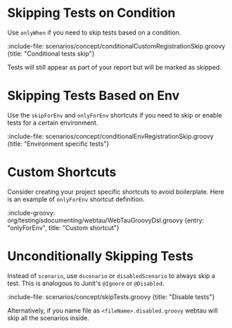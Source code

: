 # Skipping Tests on Condition

Use `onlyWhen` if you need to skip tests based on a condition.

:include-file: scenarios/concept/conditionalCustomRegistrationSkip.groovy {title: "Conditional tests skip"}

Tests will still appear as part of your report but will be marked as skipped.

# Skipping Tests Based on Env

Use the `skipForEnv` and `onlyForEnv` shortcuts if you need to skip or enable tests for a certain environment.

:include-file: scenarios/concept/conditionalEnvRegistrationSkip.groovy {title: "Environment specific tests"}

# Custom Shortcuts

Consider creating your project specific shortcuts to avoid boilerplate. 
Here is an example of `onlyForEnv` shortcut definition.

:include-groovy: org/testingisdocumenting/webtau/WebTauGroovyDsl.groovy {entry: "onlyForEnv", title: "Custom shortcut"}

# Unconditionally Skipping Tests

Instead of `scenario`, use `dscenario` or `disabledScenario` to always skip a test.  This is analogous to 
Junit's `@Ignore` or `@Disabled`.

:include-file: scenarios/concept/skipTests.groovy {title: "Disable tests"}

Alternatively, if you name file as `<fileName>.disabled.groovy` webtau will skip all the scenarios inside.  
